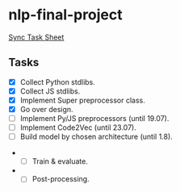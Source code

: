 # nlp-final-project
[Sync Task Sheet](https://docs.google.com/document/d/1_dJIwodbVFMIt8iaOxwP1n1_0jfcsb6oQkqZa163bgA/edit?usp=sharing)

## Tasks
- [x] Collect Python stdlibs.
- [x] Collect JS stdlibs.
- [x] Implement Super preprocessor class.
- [x] Go over design.
- [ ] Implement Py/JS preprocessors (until 19.07).
- [ ] Implement Code2Vec (until 23.07).
- [ ] Build model by chosen architecture (until 1.8).
- - [ ] Train & evaluate.
- - [ ] Post-processing.